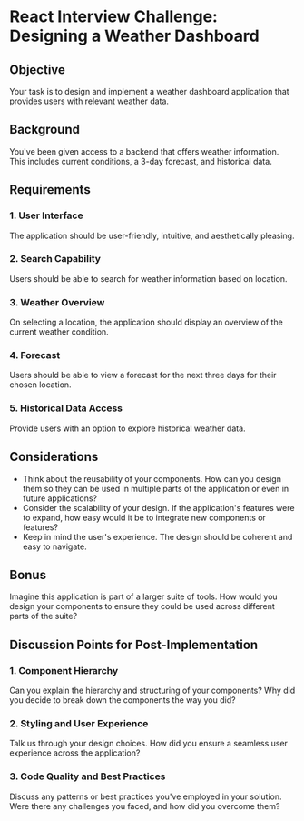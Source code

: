 # React Interview Challenge: Designing a Weather Dashboard

## Objective

Your task is to design and implement a weather dashboard application that provides users with relevant weather data.

## Background

You've been given access to a backend that offers weather information. This includes current conditions, a 3-day forecast, and historical data.

## Requirements

### 1. User Interface

The application should be user-friendly, intuitive, and aesthetically pleasing.

### 2. Search Capability

Users should be able to search for weather information based on location.

### 3. Weather Overview

On selecting a location, the application should display an overview of the current weather condition.

### 4. Forecast

Users should be able to view a forecast for the next three days for their chosen location.

### 5. Historical Data Access

Provide users with an option to explore historical weather data.

## Considerations

- Think about the reusability of your components. How can you design them so they can be used in multiple parts of the application or even in future applications?
- Consider the scalability of your design. If the application's features were to expand, how easy would it be to integrate new components or features?
- Keep in mind the user's experience. The design should be coherent and easy to navigate.

## Bonus

Imagine this application is part of a larger suite of tools. How would you design your components to ensure they could be used across different parts of the suite?

## Discussion Points for Post-Implementation

### 1. Component Hierarchy

Can you explain the hierarchy and structuring of your components? Why did you decide to break down the components the way you did?

### 2. Styling and User Experience

Talk us through your design choices. How did you ensure a seamless user experience across the application?

### 3. Code Quality and Best Practices

Discuss any patterns or best practices you've employed in your solution. Were there any challenges you faced, and how did you overcome them?

